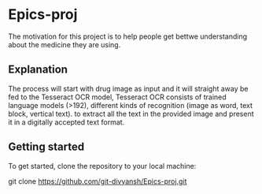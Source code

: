 # Epics-proj
The motivation for this project is to help people get bettwe understanding about the medicine they are using. 

## Explanation

The process will start with drug image as input and it will straight away be fed to the Tesseract OCR model, Tesseract OCR consists of trained language models (>192), different kinds of recognition (image as word, text block, vertical text). to extract all the text in the provided image and present it in a digitally accepted text format.

## Getting started

To get started, clone the repository to your local machine:

git clone https://github.com/git-divyansh/Epics-proj.git



